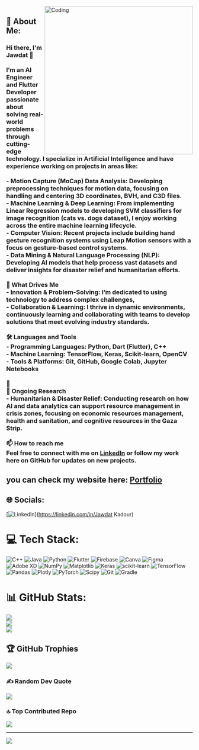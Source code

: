 <img align="right" alt="Coding" width="400" src="https://th.bing.com/th/id/R.850477fed08bfe98598082bcd309ce70?rik=9l9aIUrNeKA%2fPw&pid=ImgRaw&r=0">

## 💫 About Me:
### Hi there, I'm Jawdat 👋<br><br>I’m an **AI Engineer** and **Flutter Developer** passionate about solving real-world problems through cutting-edge technology. I specialize in **Artificial Intelligence** and have experience working on projects in areas like:<br><br>- **Motion Capture (MoCap) Data Analysis**: Developing preprocessing techniques for motion data, focusing on handling and centering 3D coordinates, BVH, and C3D files.<br>- **Machine Learning & Deep Learning**: From implementing **Linear Regression** models to developing **SVM classifiers** for image recognition (cats vs. dogs dataset), I enjoy working across the entire machine learning lifecycle.<br>- **Computer Vision**: Recent projects include building hand gesture recognition systems using **Leap Motion sensors** with a focus on gesture-based control systems.<br>- **Data Mining & Natural Language Processing (NLP)**: Developing AI models that help process vast datasets and deliver insights for disaster relief and humanitarian efforts.<br>  <br>🌟 What Drives Me<br>- **Innovation & Problem-Solving**: I’m dedicated to using technology to address complex challenges,<br>- **Collaboration & Learning**: I thrive in dynamic environments, continuously learning and collaborating with teams to develop solutions that meet evolving industry standards.<br><br>🛠️ Languages and Tools<br>- **Programming Languages**: Python, Dart (Flutter), C++<br>- **Machine Learning**: TensorFlow, Keras, Scikit-learn, OpenCV<br>- **Tools & Platforms**: Git, GitHub, Google Colab, Jupyter Notebooks<br><br>🔭 <br>🌱 Ongoing Research<br>- **Humanitarian & Disaster Relief**: Conducting research on how AI and data analytics can support resource management in crisis zones, focusing on **economic resources management**, **health and sanitation**, and **cognitive resources** in the Gaza Strip.<br><br>📫 How to reach me<br>Feel free to connect with me on [LinkedIn](https://www.linkedin.com/) or follow my work here on GitHub for updates on new projects.<br>

## you can check my website here: [Portfolio](https://jawdat-kadour.github.io/JawdatKD/)


## 🌐 Socials:
[![LinkedIn](https://img.shields.io/badge/LinkedIn-%230077B5.svg?logo=linkedin&logoColor=white)](https://linkedin.com/in/Jawdat Kadour) 

# 💻 Tech Stack:
![C++](https://img.shields.io/badge/c++-%2300599C.svg?style=for-the-badge&logo=c%2B%2B&logoColor=white) ![Java](https://img.shields.io/badge/java-%23ED8B00.svg?style=for-the-badge&logo=openjdk&logoColor=white) ![Python](https://img.shields.io/badge/python-3670A0?style=for-the-badge&logo=python&logoColor=ffdd54) ![Flutter](https://img.shields.io/badge/Flutter-%2302569B.svg?style=for-the-badge&logo=Flutter&logoColor=white) ![Firebase](https://img.shields.io/badge/firebase-a08021?style=for-the-badge&logo=firebase&logoColor=ffcd34) ![Canva](https://img.shields.io/badge/Canva-%2300C4CC.svg?style=for-the-badge&logo=Canva&logoColor=white) ![Figma](https://img.shields.io/badge/figma-%23F24E1E.svg?style=for-the-badge&logo=figma&logoColor=white) ![Adobe XD](https://img.shields.io/badge/Adobe%20XD-470137?style=for-the-badge&logo=Adobe%20XD&logoColor=#FF61F6) ![NumPy](https://img.shields.io/badge/numpy-%23013243.svg?style=for-the-badge&logo=numpy&logoColor=white) ![Matplotlib](https://img.shields.io/badge/Matplotlib-%23ffffff.svg?style=for-the-badge&logo=Matplotlib&logoColor=black) ![Keras](https://img.shields.io/badge/Keras-%23D00000.svg?style=for-the-badge&logo=Keras&logoColor=white) ![scikit-learn](https://img.shields.io/badge/scikit--learn-%23F7931E.svg?style=for-the-badge&logo=scikit-learn&logoColor=white) ![TensorFlow](https://img.shields.io/badge/TensorFlow-%23FF6F00.svg?style=for-the-badge&logo=TensorFlow&logoColor=white) ![Pandas](https://img.shields.io/badge/pandas-%23150458.svg?style=for-the-badge&logo=pandas&logoColor=white) ![Plotly](https://img.shields.io/badge/Plotly-%233F4F75.svg?style=for-the-badge&logo=plotly&logoColor=white) ![PyTorch](https://img.shields.io/badge/PyTorch-%23EE4C2C.svg?style=for-the-badge&logo=PyTorch&logoColor=white) ![Scipy](https://img.shields.io/badge/SciPy-%230C55A5.svg?style=for-the-badge&logo=scipy&logoColor=%white) ![Git](https://img.shields.io/badge/git-%23F05033.svg?style=for-the-badge&logo=git&logoColor=white) ![Gradle](https://img.shields.io/badge/Gradle-02303A.svg?style=for-the-badge&logo=Gradle&logoColor=white)
# 📊 GitHub Stats:
![](https://github-readme-stats.vercel.app/api?username=Jawdat-Kadour&theme=dark&hide_border=false&include_all_commits=true&count_private=true)<br/>
![](https://github-readme-streak-stats.herokuapp.com/?user=Jawdat-Kadour&theme=dark&hide_border=false)<br/>
![](https://github-readme-stats.vercel.app/api/top-langs/?username=Jawdat-Kadour&theme=dark&hide_border=false&include_all_commits=true&count_private=true&layout=compact)

## 🏆 GitHub Trophies
![](https://github-profile-trophy.vercel.app/?username=Jawdat-Kadour&theme=radical&no-frame=false&no-bg=false&margin-w=4)

### ✍️ Random Dev Quote
![](https://quotes-github-readme.vercel.app/api?type=vetical&theme=radical)

### 🔝 Top Contributed Repo
![](https://github-contributor-stats.vercel.app/api?username=Jawdat-Kadour&limit=5&theme=blue-green&combine_all_yearly_contributions=true)

---
[![](https://visitcount.itsvg.in/api?id=Jawdat-Kadour&icon=10&color=0)](https://visitcount.itsvg.in)

<!-- Proudly created with GPRM ( https://gprm.itsvg.in ) -->
